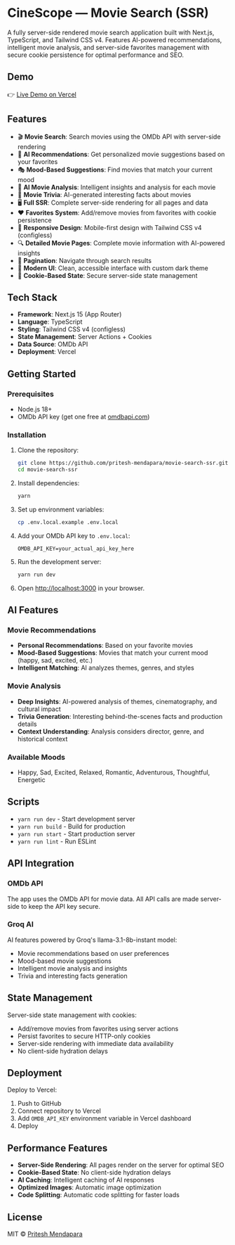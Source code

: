 # CineScope — Movie Search (SSR)

A fully server-side rendered movie search application built with Next.js, TypeScript, and Tailwind CSS v4. Features AI-powered recommendations, intelligent movie analysis, and server-side favorites management with secure cookie persistence for optimal performance and SEO.

## Demo

👉 [Live Demo on Vercel](https://cinescopemovie.vercel.app/)

## Features

- 🎬 **Movie Search**: Search movies using the OMDb API with server-side rendering
- 🤖 **AI Recommendations**: Get personalized movie suggestions based on your favorites
- 🎭 **Mood-Based Suggestions**: Find movies that match your current mood
- 🧠 **AI Movie Analysis**: Intelligent insights and analysis for each movie
- 🎯 **Movie Trivia**: AI-generated interesting facts about movies
- 🖥️ **Full SSR**: Complete server-side rendering for all pages and data
- ❤️ **Favorites System**: Add/remove movies from favorites with cookie persistence
- 📱 **Responsive Design**: Mobile-first design with Tailwind CSS v4 (configless)
- 🔍 **Detailed Movie Pages**: Complete movie information with AI-powered insights
- 📄 **Pagination**: Navigate through search results
- 🎨 **Modern UI**: Clean, accessible interface with custom dark theme
- 🍪 **Cookie-Based State**: Secure server-side state management

## Tech Stack

- **Framework**: Next.js 15 (App Router)
- **Language**: TypeScript
- **Styling**: Tailwind CSS v4 (configless)
- **State Management**: Server Actions + Cookies
- **Data Source**: OMDb API
- **Deployment**: Vercel

## Getting Started

### Prerequisites

- Node.js 18+
- OMDb API key (get one free at [omdbapi.com](https://www.omdbapi.com/apikey.aspx))

### Installation

1. Clone the repository:

    ```bash
    git clone https://github.com/pritesh-mendapara/movie-search-ssr.git
    cd movie-search-ssr
    ```

2. Install dependencies:

    ```bash
    yarn
    ```

3. Set up environment variables:

    ```bash
    cp .env.local.example .env.local
    ```

4. Add your OMDb API key to `.env.local`:

    ```env
    OMDB_API_KEY=your_actual_api_key_here
    ```

5. Run the development server:

    ```bash
    yarn run dev
    ```

6. Open [http://localhost:3000](http://localhost:3000) in your browser.

## AI Features

### Movie Recommendations

- **Personal Recommendations**: Based on your favorite movies
- **Mood-Based Suggestions**: Movies that match your current mood (happy, sad, excited, etc.)
- **Intelligent Matching**: AI analyzes themes, genres, and styles

### Movie Analysis

- **Deep Insights**: AI-powered analysis of themes, cinematography, and cultural impact
- **Trivia Generation**: Interesting behind-the-scenes facts and production details
- **Context Understanding**: Analysis considers director, genre, and historical context

### Available Moods

- Happy, Sad, Excited, Relaxed, Romantic, Adventurous, Thoughtful, Energetic

## Scripts

- `yarn run dev` - Start development server
- `yarn run build` - Build for production
- `yarn run start` - Start production server
- `yarn run lint` - Run ESLint

## API Integration

### OMDb API

The app uses the OMDb API for movie data. All API calls are made server-side to keep the API key secure.

### Groq AI

AI features powered by Groq's llama-3.1-8b-instant model:

- Movie recommendations based on user preferences
- Mood-based movie suggestions
- Intelligent movie analysis and insights
- Trivia and interesting facts generation

## State Management

Server-side state management with cookies:

- Add/remove movies from favorites using server actions
- Persist favorites to secure HTTP-only cookies
- Server-side rendering with immediate data availability
- No client-side hydration delays

## Deployment

Deploy to Vercel:

1. Push to GitHub
2. Connect repository to Vercel
3. Add `OMDB_API_KEY` environment variable in Vercel dashboard
4. Deploy

## Performance Features

- **Server-Side Rendering**: All pages render on the server for optimal SEO
- **Cookie-Based State**: No client-side hydration delays
- **AI Caching**: Intelligent caching of AI responses
- **Optimized Images**: Automatic image optimization
- **Code Splitting**: Automatic code splitting for faster loads

## License

MIT © [Pritesh Mendapara](https://github.com/pritesh-mendapara)
